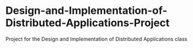 # Design-and-Implementation-of-Distributed-Applications-Project
Project for the Design and Implementation of Distributed Applications class
